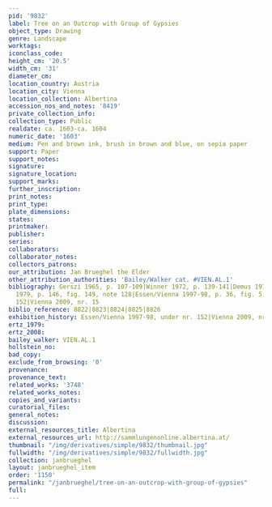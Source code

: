 ```yaml
---
pid: '9832'
label: Tree on an Outcrop with Group of Gypsies
object_type: Drawing
genre: Landscape
worktags:
iconclass_code:
height_cm: '20.5'
width_cm: '31'
diameter_cm:
location_country: Austria
location_city: Vienna
location_collection: Albertina
accession_nos_and_notes: '8419'
private_collection_info:
collection_type: Public
realdate: ca. 1603-ca. 1604
numeric_date: '1603'
medium: Pen and brown ink, brush in brown and blue, on sepia paper
support: Paper
support_notes:
signature:
signature_location:
support_marks:
further_inscription:
print_notes:
print_type:
plate_dimensions:
states:
printmaker:
publisher:
series:
collaborators:
collaborator_notes:
collectors_patrons:
our_attribution: Jan Brueghel the Elder
other_attribution_authorities: 'Bailey/Walker cat. #VIEN.AL.1'
bibliography: Gerszi 1965, p. 107-109|Winner 1972, p. 139-141|Demus 1973, nr. 4|Ertz
  1979, p. 146, fig. 149, note 128|Essen/Vienna 1997-98, p. 36, fig. 5, p. 438, nr.
  152|Vienna 2009, nr. 15
biblio_reference: 8822|8823|8824|8825|8826
exhibition_history: Essen/Vienna 1997-98, under nr. 152|Vienna 2009, nr. 15
ertz_1979:
ertz_2008:
bailey_walker: VIEN.AL.1
hollstein_no:
bad_copy:
exclude_from_browsing: '0'
provenance:
provenance_text:
related_works: '3748'
related_works_notes:
copies_and_variants:
curatorial_files:
general_notes:
discussion:
external_resources_title: Albertina
external_resources_url: http://sammlungenonline.albertina.at/
thumbnail: "/img/derivatives/simple/9832/thumbnail.jpg"
fullwidth: "/img/derivatives/simple/9832/fullwidth.jpg"
collection: janbrueghel
layout: janbrueghel_item
order: '1150'
permalink: "/janbrueghel/tree-on-an-outcrop-with-group-of-gypsies"
full:
---
```

